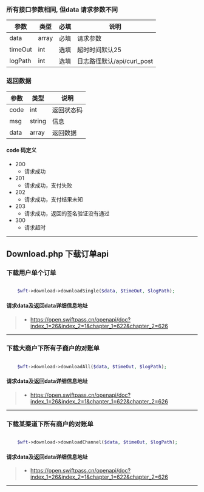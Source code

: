 ### 所有接口参数相同, 但data 请求参数不同

| 参数    | 类型  |  必填 |  说明  |
| ------ | ----- |  -----| ----   |
| data | array   | 必填  | 请求参数|
| timeOut | int |  选填  | 超时时间默认25|
| logPath | int | 选填   | 日志路径默认/api/curl_post|


### 返回数据

| 参数    | 类型  |  说明  |
| ------ | ----- |----   |
| code | int   | 返回状态码|
| msg | string |  信息|
| data | array | 返回数据|

#### code 码定义
- 200
  - 请求成功
- 201
  - 请求成功，支付失败
- 202
  - 请求成功，支付结果未知
- 203
  - 请求成功，返回的签名验证没有通过
- 300
  - 请求超时


---------


## Download.php 下载订单api

### 下载用户单个订单

```php

    $wft->download->downloadSingle($data, $timeOut, $logPath);
```

#### 请求data及返回data详细信息地址
>* https://open.swiftpass.cn/openapi/doc?index_1=26&index_2=1&chapter_1=622&chapter_2=626

-------

### 下载大商户下所有子商户的对账单

```php

    $wft->download->downloadAll($data, $timeOut, $logPath);
```

#### 请求data及返回data详细信息地址
>* https://open.swiftpass.cn/openapi/doc?index_1=26&index_2=1&chapter_1=622&chapter_2=626

-------

### 下载某渠道下所有商户的对账单

```php

    $wft->download->downloadChannel($data, $timeOut, $logPath);
```

#### 请求data及返回data详细信息地址
>* https://open.swiftpass.cn/openapi/doc?index_1=26&index_2=1&chapter_1=622&chapter_2=626

-------
